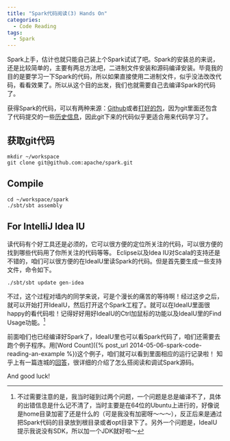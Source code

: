 ```yaml
---
title: "Spark代码阅读(3) Hands On"
categories:
  - Code Reading
tags:
  - Spark
---
```


Spark上手，估计也就只能自己装上个Spark试试了吧。Spark的安装总的来说，还是比较简单的，主要有两总方法吧，二进制文件安装和源码编译安装。毕竟我的目的是要学习一下Spark的代码，所以如果直接使用二进制文件，似乎没法改改代码，看看效果了。所以从这个目的出发，我们也就需要自己去编译Spark的代码了。

获得Spark的代码，可以有两种来源：[Github](https://github.com/apache/spark)或者[打好的包](http://spark.apache.org/downloads.html)，因为git里面还包含了代码提交的一些[历史信息](https://github.com/apache/spark/network)，因此git下来的代码似乎更适合用来代码学习了。

## 获取git代码
``` shell
mkdir ~/workspace
git clone git@github.com:apache/spark.git
```

## Compile
``` shell
cd ~/workspace/spark
./sbt/sbt assembly
```

## For IntelliJ Idea IU
读代码有个好工具还是必须的，它可以很方便的定位所关注的代码，可以很方便的找到哪些代码用了你所关注的代码等等。
Eclipse以及Idea IU对Scala的支持还是不错的，咱们可以很方便的在IdeaIU里读Spark的代码。但是首先要生成一些支持文件，命令如下。

``` shell
./sbt/sbt update gen-idea
```

不过，这个过程对墙内的同学来说，可是个漫长的痛苦的等待啊！经过这步之后，就可以开始打开IdeaIU，然后打开这个Spark工程了。就可以在IdeaIU里面很happy的看代码啦！记得好好用好IdeaIU的Ctrl加鼠标的功能以及IdeaIU里的Find Usage功能。[^1]

[^1]: 不过需要注意的是，我当时碰到过两个问题，一个问题是总是编译不了，具体的出错信息是什么记不清了，当时主要是在64位的Ubuntu上进行的，好像说是home目录加密了还是什么的（可是我没有加密呀～～～），反正后来是通过把Spark代码的目录放到根目录或者opt目录下了。另外一个问题是，IdeaIU提示我说没有SDK，所以加一个JDK就好啦～

前面咱们也已经编译好Spark了，IdeaIU里也可以看Spark代码了，咱们还需要去跑个例子程序。用[Word Count]({% post_url 2014-05-06-spark-code-reading-an-example %})这个例子，咱们就可以看到里面相应的运行记录啦！
知乎上有一篇连城的[回答](https://www.zhihu.com/question/24869894/answer/97339151)，很详细的介绍了怎么搭阅读和调试Spark源码。

And good luck!
